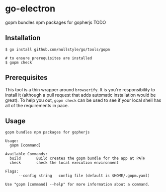 # go-electron

gopm bundles npm packages for gopherjs TODO

## Installation

```shell
$ go install github.com/nullstyle/go/tools/gopm

# to ensure prerequisites are installed
$ gopm check
```

## Prerequisites

This tool is a thin wrapper around `browserify`.  It is you're responsibility to install it (although a pull request that adds automatic installation would be great).  To help you out, `gopm check` can be used to see if your local shell has all of the requirements in pace.

## Usage

```
gopm bundles npm packages for gopherjs

Usage:
  gopm [command]

Available Commands:
  build       Build creates the gopm bundle for the app at PATH
  check       check the local execution environment

Flags:
      --config string   config file (default is $HOME/.gopm.yaml)

Use "gopm [command] --help" for more information about a command.
```

